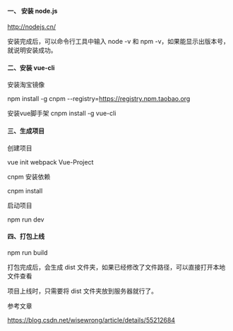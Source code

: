 #### 一、 安装 node.js

http://nodejs.cn/

安装完成后，可以命令行工具中输入 node -v 和 npm -v，如果能显示出版本号，就说明安装成功。

#### 二、安装 vue-cli

安装淘宝镜像

npm install -g cnpm --registry=https://registry.npm.taobao.org

安装vue脚手架
cnpm install -g vue-cli

#### 三、生成项目

创建项目

vue init webpack Vue-Project

cnpm 安装依赖

cnpm install

启动项目

npm run dev

#### 四、打包上线

npm run build

打包完成后，会生成 dist 文件夹，如果已经修改了文件路径，可以直接打开本地文件查看

项目上线时，只需要将 dist 文件夹放到服务器就行了。


参考文章

https://blog.csdn.net/wisewrong/article/details/55212684
